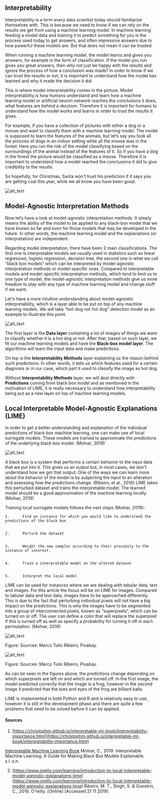 ## Interpretability

 

Interpretability is a term every data scientist today should familiarize themselves with. This is because we need to know if we can rely on the results we get from using a machine learning model. In machine learning feeding a model data and training it to predict something for you is the process used today to get answers, and often impressive answers due to how powerful these models are. But that does not mean it can be trusted. 

When running a machine learning model, the model learns and gives you answers, for example in the form of classification. If the model you run gives you great answers, then why not just be happy with the results and ignore the process of how a conclusion was made? In order to know if we can trust the results or not, it is important to understand how the model has learned and why it made the decision it did.

 

This is where model interpretability comes in the picture. Model interpretability is how humans understand and learn how a machine learning model or artificial neuron network reaches the conclusions it does, what features are behind a decision. Therefore it is important for humans to understand how the model works and learns in order to trust the results it gives. 

For example, if you have a collection of pictures with either a dog or a moose and want to classify them with a machine learning model. The model is supposed to learn the features of the animals, but let’s say you took all the pictures of dogs in an indoor setting while all the moose was in the forest. Here you run the risk of the model classifying based on the surroundings of the animal instead of the features of it. So if you have a dog in the forest the picture would be classified as a moose. Therefore it is important to understand how a model reached the conclusions it did to give credibility to the results.

 

So hopefully, for Christmas, Santa won't trust his prediction if it says you are getting coal this year, while we all know you have been good.



![alt_text](1.png "image_tooltip")



## Model-Agnostic Interpretation Methods

Now let’s have a look at model-agnostic interpretation methods. It simply means the ability of the model to be applied to any black-box model that we have known so far and even for those models that may be developed in the future. In other words, the machine learning model and the explanations (or interpretation) are independent. 

Regarding model interpretation, there have been 2 main classifications. The first one is interpretable models we usually used in statistics such as linear regression, logistic regression, decision tree, the second one is what we call “black box models” which can be interpreted by model-agnostic interpretation methods or model-specific ones. Compared to interpretable models and model-specific interpretation methods, which tend to limit us to one type of model, the model-agnostic interpretation methods give us more freedom to play with any type of machine learning model and change stuff if we want.

Let's have a more intuitive understanding about model-agnostic interpretability, which is a layer able to be put on top of any machine learning models. We will take “hot-dog not hot dog" detection model as an example to illustrate this point.



![alt_text](2.png "image_tooltip")


The first layer is the **Data layer** containing a lot of images of things we want to classify whether it is a hot dog or not. After that, based on such layer, we fit our machine learning models and have the **Black-box model layer**. The algorithms will learn the input data and make predictions.

On top is the **Interpretability Methods** layer explaining us the reason behind such predictions. In other words, it tells us which features used for a certain diagnosis or in our case, which part it used to classify the image as hot dog.

Without **Interpretability Methods** layer, we will deal directly with **Predictions** coming from black box model and as mentioned in the motivation of LIME, it is really necessary to understand how interpretability being put as a new layer on top of machine learning models.


## Local Interpretable Model-Agnostic Explanations (LIME)

In order to get a better understanding and explanation of the individual predictions of black box machine learning, one can make use of local surrogate models. These models are trained to approximate the predictions of the underlying black box model. (Molnar, 2019)


![alt_text](3.png "image_tooltip")


A black box is a system that performs a certain behavior to the input data that we put into it. This gives us an output but, in most cases, we don’t understand how we got that output. One of the ways we can learn more about the behavior of the model is by subjecting the input to an alteration and assessing how the predictions change. (Ribeiro, et al., 2016) LIME takes this perturbed dataset and trains the interpretable model. The learned model should be a good approximation of the machine learning locally. (Molnar, 2019)

Training local surrogate models follows the next steps (Molnar, 2019):


    1.      Find an instance for which you would like to understand the predictions of the black box


    2.      Perturb the dataset


    3.      Weight the new samples according to their proximity to the instance of interest.


    4.      Train a interpretable model on the altered dataset


    5.      Interpret the local model

LIME can be used for instances where we are dealing with tabular data, text and images. For this article the focus will be on LIME for images. Compared to tabular data and text data, images have to be approached differently. This is due to the fact that perturbing individual pixels will not have a big impact on the predictions. This is why the images have to be segmented into a group of interconnected pixels, known as “superpixels”, which can be turned on or off. The user can define a color that will replace the superpixel if this is turned off as well as specify a probability for turning it off in each permutation. (Molnar, 2019)


![alt_text](4.png "image_tooltip")


Figure: Sources: Marco Tulio Ribeiro, Pixabay.



![alt_text](5.png "image_tooltip")


Figure: Sources: Marco Tulio Ribeiro, Pixabay.

 

As can be seen in the figures above, the predictions change depending on which superpixels are left on and which are turned off. In the first image, the model predicted correctly that the image is a frog, however in the second image it predicted that the toes and eyes of the frog are billiard balls.

LIME is implemented in both Python and R and is relatively easy to use, however it is still in the development phase and there are quite a few problems that need to be solved before it can be applied.


#### Sources



1. [https://christophm.github.io/interpretable-ml-book/interpretability-importance.html](https://christophm.github.io/interpretable-ml-book/interpretability-importance.html)

[Interpretable Machine Learning Book](https://christophm.github.io/interpretable-ml-book/agnostic.html)  Molnar, C., 2019. Interpretable Machine Learning: A Guide for Making Black Box Models Explainable. s.l.:s.n.



2. [https://www.oreilly.com/learning/introduction-to-local-interpretable-model-agnostic-explanations-lime](https://www.oreilly.com/learning/introduction-to-local-interpretable-model-agnostic-explanations-lime) Ribeiro, M. T., Singh, S. & Guestrin, C., 2016. O'reilly. [Online]  [Accessed 21 11 2019]

<!-- Docs to Markdown version 1.0β17 -->
